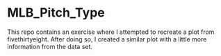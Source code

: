 # MLB_Pitch_Type
This repo contains an exercise where I attempted to recreate a plot from fivethirtyeight. After doing so, I created a similar plot with a little more information from the data set. 
